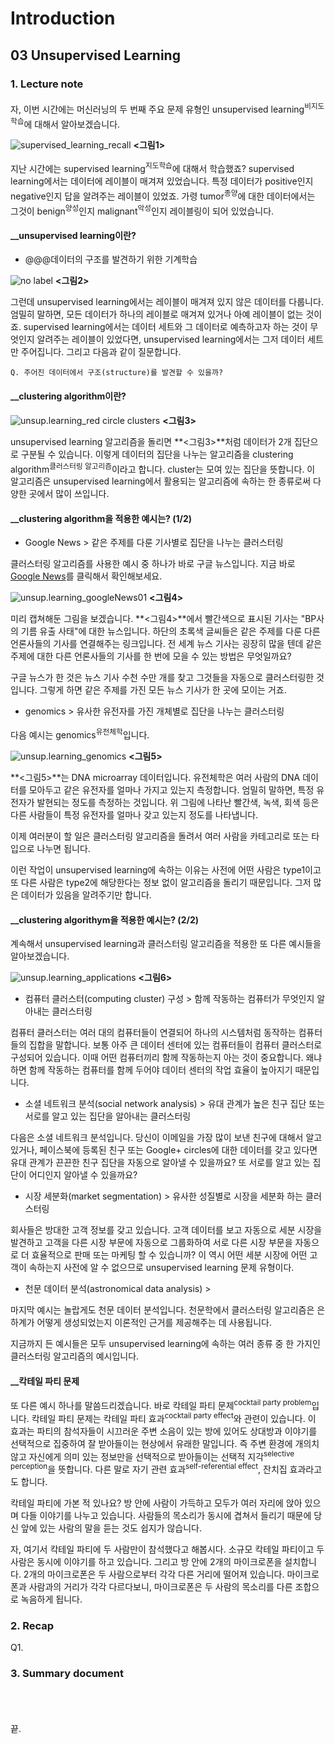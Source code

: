 # Introduction #

## 03 Unsupervised Learning ##

### 1. Lecture note ###

자, 이번 시간에는 머신러닝의 두 번째 주요 문제 유형인 unsupervised learning<sup>비지도학습</sup>에 대해서 알아보겠습니다.

![supervised_learning_recall](https://github.com/datalater/ML_AndrewNg_study/blob/master/images/UnsupervisedLearning_supervised_learning_recall.png?raw=true) **<그림1>**

지난 시간에는 supervised learning<sup>지도학습</sup>에 대해서 학습했죠? supervised learning에서는 데이터에 레이블이 매겨져 있었습니다. 특정 데이터가 positive인지 negative인지 답을 알려주는 레이블이 있었죠. 가령 tumor<sup>종양</sup>에 대한 데이터에서는 그것이 benign<sup>양성</sup>인지 malignant<sup>악성</sup>인지 레이블링이 되어 있었습니다.

#### __unsupervised learning이란? ####

+ @@@데이터의 구조를 발견하기 위한 기계학습

![no label](https://github.com/datalater/ML_AndrewNg_study/blob/master/images/UnsupervisedLearning_no%20label.png?raw=true) **<그림2>**

그런데 unsupervised learning에서는 레이블이 매겨져 있지 않은 데이터를 다룹니다. 엄밀히 말하면, 모든 데이터가 하나의 레이블로 매겨져 있거나 아예 레이블이 없는 것이죠. supervised learning에서는 데이터 세트와 그 데이터로 예측하고자 하는 것이 무엇인지 알려주는 레이블이 있었다면, unsupervised learning에서는 그저 데이터 세트만 주어집니다. 그리고 다음과 같이 질문합니다. 

    Q. 주어진 데이터에서 구조(structure)를 발견할 수 있을까?

#### __clustering algorithm이란? ####

![unsup.learning_red circle clusters](https://github.com/datalater/ML_AndrewNg_study/blob/master/images/UnsupervisedLearning_red%20circle%20clusters.png?raw=true) **<그림3>**

unsupervised learning 알고리즘을 돌리면 **<그림3>**처럼  데이터가 2개 집단으로 구분될 수 있습니다. 이렇게 데이터의 집단을 나누는 알고리즘을 clustering algorithm<sup>클러스터링 알고리즘</sup>이라고 합니다. cluster는 모여 있는 집단을 뜻합니다. 이 알고리즘은 unsupervised learning에서 활용되는 알고리즘에 속하는 한 종류로써 다양한 곳에서 많이 쓰입니다.

#### __clustering algorithm을 적용한 예시는? (1/2) ####

 + Google News > 같은 주제를 다룬 기사별로 집단을 나누는 클러스터링

클러스터링 알고리즘를 사용한 예시 중 하나가 바로 구글 뉴스입니다. 지금 바로 [Google News](https://news.google.co.kr/?edchanged=1&ned=us&authuser=0 "Google News 링크")를 클릭해서 확인해보세요.

![unsup.learning_googleNews01](https://github.com/datalater/ML_AndrewNg_study/blob/master/images/UnsupervisedLearning_googleNews01.png?raw=true) **<그림4>**

미리 캡쳐해둔 그림을 보겠습니다. **<그림4>**에서 빨간색으로 표시된 기사는 "BP사의 기름 유출 사태"에 대한 뉴스입니다. 하단의 초록색 글씨들은 같은 주제를 다룬 다른 언론사들의 기사를 연결해주는 링크입니다. 전 세계 뉴스 기사는 굉장히 많을 텐데 같은 주제에 대한 다른 언론사들의 기사를 한 번에 모을 수 있는 방법은 무엇일까요?

구글 뉴스가 한 것은 뉴스 기사 수천 수만 개를 찾고 그것들을 자동으로 클러스터링한 것입니다. 그렇게 하면 같은 주제를 가진 모든 뉴스 기사가 한 곳에 모이는 거죠. 

+ genomics > 유사한 유전자를 가진 개체별로 집단을 나누는 클러스터링

다음 예시는 genomics<sup>유전체학</sup>입니다.

![unsup.learning_genomics](https://github.com/datalater/ML_AndrewNg_study/blob/master/images/UnsupervisedLearning_genomics.png?raw=true) **<그림5>**

**<그림5>**는 DNA microarray 데이터입니다. 유전체학은 여러 사람의 DNA 데이터를 모아두고 같은 유전자를 얼마나 가지고 있는지 측정합니다. 엄밀히 말하면, 특정 유전자가 발현되는 정도를 측정하는 것입니다. 위 그림에 나타난 빨간색, 녹색, 회색 등은 다른 사람들이 특정 유전자를 얼마나 갖고 있는지 정도를 나타냅니다. 

이제 여러분이 할 일은 클러스터링 알고리즘을 돌려서 여러 사람을 카테고리로 또는 타입으로 나누면 됩니다.

이런 작업이 unsupervised learning에 속하는 이유는 사전에 어떤 사람은 type1이고 또 다른 사람은 type2에 해당한다는 정보 없이 알고리즘을 돌리기 때문입니다. 그저 많은 데이터가 있음을 알려주기만 합니다.

#### __clustering algorithym을 적용한 예시는? (2/2) ####

계속해서 unsupervised learning과 클러스터링 알고리즘을 적용한 또 다른 예시들을 알아보겠습니다.

![unsup.learning_applications](https://github.com/datalater/ML_AndrewNg_study/blob/master/images/UnsupervisedLearning_applications.png?raw=true) **<그림6>**

+ 컴퓨터 클러스터(computing cluster) 구성 > 함께 작동하는 컴퓨터가 무엇인지 알아내는 클러스터링

컴퓨터 클러스터는 여러 대의 컴퓨터들이 연결되어 하나의 시스템처럼 동작하는 컴퓨터들의 집합을 말합니다. 보통 아주 큰 데이터 센터에 있는 컴퓨터들이 컴퓨터 클러스터로 구성되어 있습니다. 이때 어떤 컴퓨터끼리 함께 작동하는지 아는 것이 중요합니다. 왜냐하면 함께 작동하는 컴퓨터를 함께 두어야 데이터 센터의 작업 효율이 높아지기 때문입니다. 

+ 소셜 네트워크 분석(social network analysis) > 유대 관계가 높은 친구 집단 또는 서로를 알고 있는 집단을 알아내는 클러스터링

다음은 소셜 네트워크 분석입니다. 당신이 이메일을 가장 많이 보낸 친구에 대해서 알고 있거나, 페이스북에 등록된 친구 또는 Google+ circles에 대한 데이터를 갖고 있다면 유대 관계가 끈끈한 친구 집단을 자동으로 알아낼 수 있을까요?  또 서로를 알고 있는 집단이 어디인지 알아낼 수 있을까요?

+ 시장 세분화(market segmentation) > 유사한 성질별로 시장을 세분화 하는 클러스터링  

회사들은 방대한 고객 정보를 갖고 있습니다. 고객 데이터를 보고 자동으로 세분 시장을 발견하고 고객을 다른 시장 부문에 자동으로 그룹화하여 서로 다른 시장 부문을 자동으로 더 효율적으로 판매 또는 마케팅 할 수 있습니까? 이 역시 어떤 세분 시장에 어떤 고객이 속하는지 사전에 알 수 없으므로 unsupervised learning 문제 유형이다.

+ 천문 데이터 분석(astronomical data analysis) > 

마지막 예시는 놀랍게도 천문 데이터 분석입니다. 천문학에서 클러스터링 알고리즘은 은하계가 어떻게 생성되었는지 이론적인 근거를 제공해주는 데 사용됩니다. 

지금까지 든 예시들은 모두 unsupervised learning에 속하는 여러 종류 중 한 가지인 클러스터링 알고리즘의 예시입니다. 

#### __칵테일 파티 문제 ####

또 다른 예시 하나를 말씀드리겠습니다. 바로 칵테일 파티 문제<sup>cocktail party problem</sup>입니다. 칵테일 파티 문제는 칵테일 파티 효과<sup>cocktail party effect</sup>와 관련이 있습니다. 이 효과는 파티의 참석자들이 시끄러운 주변 소음이 있는 방에 있어도 상대방과 이야기를 선택적으로 집중하여 잘 받아들이는 현상에서 유래한 말입니다. 즉 주변 환경에 개의치 않고 자신에게 의미 있는 정보만을 선택적으로 받아들이는 선택적 지각<sup>selective perception</sup>을 뜻합니다. 다른 말로 자기 관련 효과<sup>self-referential effect</sup>, 잔치집 효과라고도 합니다.

칵테일 파티에 가본 적 있나요? 방 안에 사람이 가득하고 모두가 여러 자리에 앉아 있으며 다들 이야기를 나누고 있습니다. 사람들의 목소리가 동시에 겹쳐서 들리기 때문에 당신 앞에 있는 사람의 말을 듣는 것도 쉽지가 않습니다. 

자, 여기서 칵테일 파티에 두 사람만이 참석했다고 해봅시다. 소규모 칵테일 파티이고 두 사람은 동시에 이야기를 하고 있습니다. 그리고 방 안에 2개의 마이크로폰을 설치합니다. 2개의 마이크로폰은 두 사람으로부터 각각 다른 거리에 떨어져 있습니다. 마이크로폰과 사람과의 거리가 각각 다르다보니, 마이크로폰은 두 사람의 목소리를 다른 조합으로 녹음하게 됩니다. 



### 2. Recap ###

Q1. 

### 3. Summary document ###



</br></br></br>
끝.